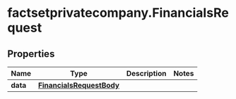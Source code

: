 # factsetprivatecompany.FinancialsRequest

## Properties

Name | Type | Description | Notes
------------ | ------------- | ------------- | -------------
**data** | [**FinancialsRequestBody**](FinancialsRequestBody.md) |  | 


